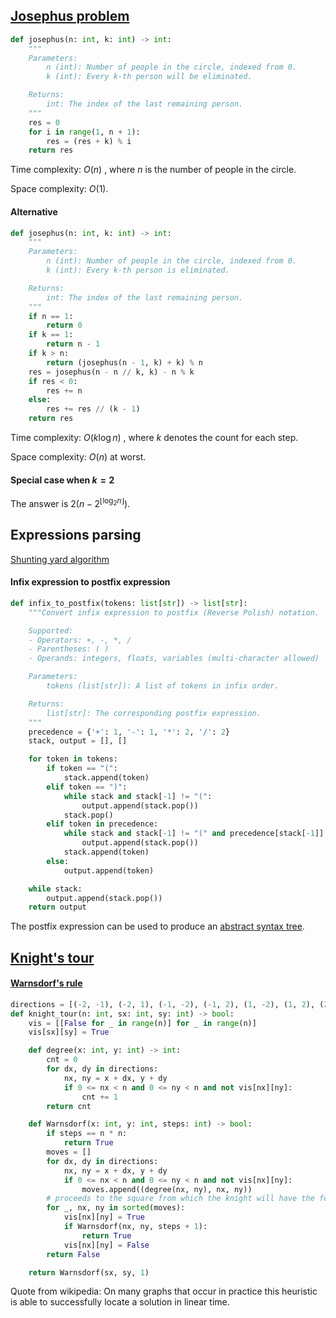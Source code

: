 ## [Josephus problem](https://en.wikipedia.org/wiki/Josephus_problem)

```python
def josephus(n: int, k: int) -> int:
    """
    Parameters:
        n (int): Number of people in the circle, indexed from 0.
        k (int): Every k-th person will be eliminated.

    Returns:
        int: The index of the last remaining person.
    """
    res = 0
    for i in range(1, n + 1):
        res = (res + k) % i
    return res
```

Time complexity: $O\left(n\right)$ , where $n$ is the number of people in the circle.

Space complexity: $O\left(1\right)$.



#### Alternative

```python
def josephus(n: int, k: int) -> int:
    """
    Parameters:
        n (int): Number of people in the circle, indexed from 0.
        k (int): Every k-th person is eliminated.

    Returns:
        int: The index of the last remaining person.
    """
    if n == 1:
        return 0
    if k == 1:
        return n - 1
    if k > n:
        return (josephus(n - 1, k) + k) % n
    res = josephus(n - n // k, k) - n % k
    if res < 0:
        res += n
    else:
        res += res // (k - 1)
    return res
```

Time complexity: $O\left(k\log n\right)$ , where $k$ denotes the count for each step.

Space complexity: $O\left(n\right)$ at worst.



#### Special case when $k = 2$

The answer is $2(n - 2^{\lfloor\log_2n\rfloor})$.





## Expressions parsing

[Shunting yard algorithm](https://en.wikipedia.org/wiki/Shunting_yard_algorithm)

#### Infix expression to postfix expression

```python
def infix_to_postfix(tokens: list[str]) -> list[str]:
    """Convert infix expression to postfix (Reverse Polish) notation.

    Supported:
    - Operators: +, -, *, /
    - Parentheses: ( )
    - Operands: integers, floats, variables (multi-character allowed)

    Parameters:
        tokens (list[str]): A list of tokens in infix order.

    Returns:
        list[str]: The corresponding postfix expression.
    """
    precedence = {'+': 1, '-': 1, '*': 2, '/': 2}
    stack, output = [], []

    for token in tokens:
        if token == "(":
            stack.append(token)
        elif token == ")":
            while stack and stack[-1] != "(":
                output.append(stack.pop())
            stack.pop()
        elif token in precedence:
            while stack and stack[-1] != "(" and precedence[stack[-1]] >= precedence[token]:
                output.append(stack.pop())
            stack.append(token)
        else:
            output.append(token)

    while stack:
        output.append(stack.pop())
    return output
```

The postfix expression can be used to produce an [abstract syntax tree](https://en.wikipedia.org/wiki/Abstract_syntax_tree).





## [Knight's tour](https://en.wikipedia.org/wiki/Knight%27s_tour)

#### [**Warnsdorf's rule**](https://en.wikipedia.org/wiki/Knight%27s_tour#Warnsdorf's_rule)

```python
directions = [(-2, -1), (-2, 1), (-1, -2), (-1, 2), (1, -2), (1, 2), (2, -1), (2, 1)]
def knight_tour(n: int, sx: int, sy: int) -> bool:
    vis = [[False for _ in range(n)] for _ in range(n)]
    vis[sx][sy] = True

    def degree(x: int, y: int) -> int:
        cnt = 0
        for dx, dy in directions:
            nx, ny = x + dx, y + dy
            if 0 <= nx < n and 0 <= ny < n and not vis[nx][ny]:
                cnt += 1
        return cnt

    def Warnsdorf(x: int, y: int, steps: int) -> bool:
        if steps == n * n:
            return True
        moves = []
        for dx, dy in directions:
            nx, ny = x + dx, y + dy
            if 0 <= nx < n and 0 <= ny < n and not vis[nx][ny]:
                moves.append((degree(nx, ny), nx, ny))
        # proceeds to the square from which the knight will have the fewest onward moves
        for _, nx, ny in sorted(moves):
            vis[nx][ny] = True
            if Warnsdorf(nx, ny, steps + 1):
                return True
            vis[nx][ny] = False
        return False

    return Warnsdorf(sx, sy, 1)
```

Quote from wikipedia: On many graphs that occur in practice this heuristic is able to successfully locate a solution in linear time.
